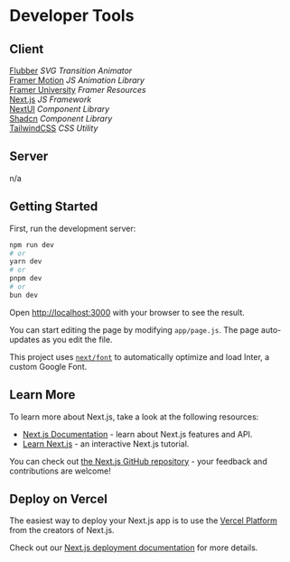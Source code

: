 # Developer Tools

## Client

[Flubber](https://github.com/veltman/flubber) _SVG Transition Animator_</br>
[Framer Motion](https://framer.com/motion) _JS Animation Library_</br>
[Framer University](https://framer.university/resources) _Framer Resources_</br>
[Next.js](https://nextjs.org/) _JS Framework_</br>
[NextUI](https://nextui.org/) _Component Library_</br>
[Shadcn](https://ui.shadecn.com/docs/installation/next) _Component Library_</br>
[TailwindCSS](https://tailwindcss.com) _CSS Utility_</br>

## Server

n/a

## Getting Started

First, run the development server:

```bash
npm run dev
# or
yarn dev
# or
pnpm dev
# or
bun dev
```

Open [http://localhost:3000](http://localhost:3000) with your browser to see the result.

You can start editing the page by modifying `app/page.js`. The page auto-updates as you edit the file.

This project uses [`next/font`](https://nextjs.org/docs/basic-features/font-optimization) to automatically optimize and load Inter, a custom Google Font.

## Learn More

To learn more about Next.js, take a look at the following resources:

- [Next.js Documentation](https://nextjs.org/docs) - learn about Next.js features and API.
- [Learn Next.js](https://nextjs.org/learn) - an interactive Next.js tutorial.

You can check out [the Next.js GitHub repository](https://github.com/vercel/next.js/) - your feedback and contributions are welcome!

## Deploy on Vercel

The easiest way to deploy your Next.js app is to use the [Vercel Platform](https://vercel.com/new?utm_medium=default-template&filter=next.js&utm_source=create-next-app&utm_campaign=create-next-app-readme) from the creators of Next.js.

Check out our [Next.js deployment documentation](https://nextjs.org/docs/deployment) for more details.
